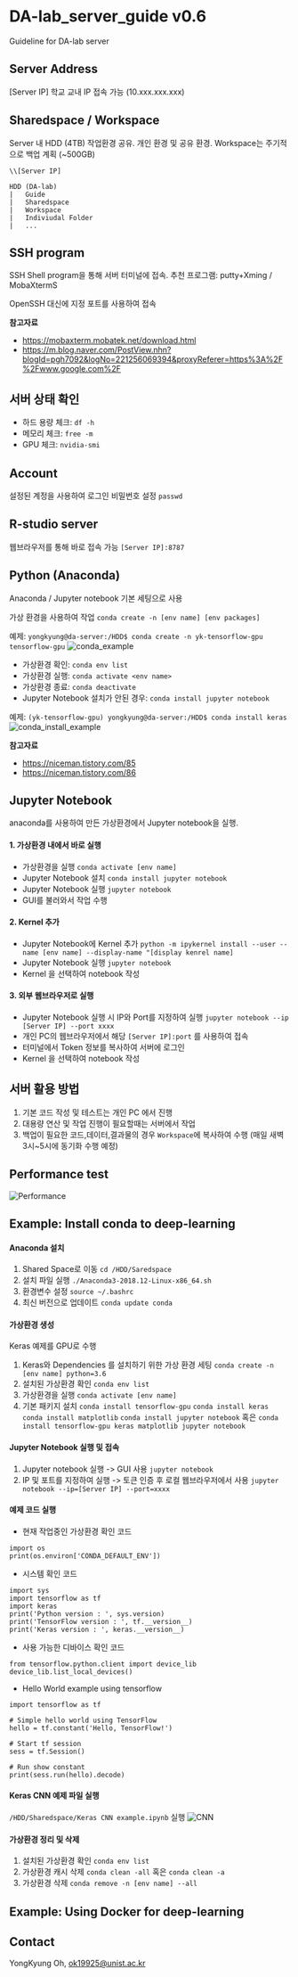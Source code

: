 DA-lab_server_guide v0.6
=============
Guideline for DA-lab server


## Server Address
[Server IP]
학교 교내 IP 접속 가능 (10.xxx.xxx.xxx)


## Sharedspace / Workspace  
Server 내 HDD (4TB) 작업환경 공유. 개인 환경 및 공유 환경. 
Workspace는 주기적으로 백업 계획 (~500GB)

`\\[Server IP]`

```
HDD (DA-lab)
|   Guide
|   Sharedspace
|   Workspace
|   Indiviudal Folder 
|   ...
```


## SSH program
SSH Shell program을 통해 서버 터미널에 접속. 추천 프로그램: putty+Xming / MobaXtermS

OpenSSH 대신에 지정 포트를 사용하여 접속

**참고자료**
* https://mobaxterm.mobatek.net/download.html
* https://m.blog.naver.com/PostView.nhn?blogId=pgh7092&logNo=221256069394&proxyReferer=https%3A%2F%2Fwww.google.com%2F


## 서버 상태 확인 
* 하드 용량 체크: `df -h`
* 메모리 체크: `free -m`
* GPU 체크: `nvidia-smi`


## Account 
설정된 계정을 사용하여 로그인 
비밀번호 설정 `passwd` 


## R-studio server 
웹브라우저를 통해 바로 접속 가능
`[Server IP]:8787`


## Python (Anaconda)
Anaconda / Jupyter notebook 기본 세팅으로 사용 

가상 환경을 사용하여 작업 `conda create -n [env name] [env packages]` 

예제: `yongkyung@da-server:/HDD$ conda create -n yk-tensorflow-gpu tensorflow-gpu`
![conda_example](/conda_example.PNG)

* 가상환경 확인: `conda env list`
* 가상환경 실행: `conda activate <env name>`
* 가상환경 종료: `conda deactivate`
* Jupyter Notebook 설치가 안된 경우: `conda install jupyter notebook`

예제: `(yk-tensorflow-gpu) yongkyung@da-server:/HDD$ conda install keras`
![conda_install_example](/conda_install_example.PNG)

**참고자료** 
* https://niceman.tistory.com/85
* https://niceman.tistory.com/86


## Jupyter Notebook 
anaconda를 사용하여 만든 가상환경에서 Jupyter notebook을 실행. 

#### 1. 가상환경 내에서 바로 실행
* 가상환경을 실행 `conda activate [env name]`
* Jupyter Notebook 설치 `conda install jupyter notebook`
* Jupyter Notebook 실행 `jupyter notebook`
* GUI를 불러와서 작업 수행

#### 2. Kernel 추가
* Jupyter Notebook에 Kernel 추가
`python -m ipykernel install --user --name [env name] --display-name "[display kenrel name]`
* Jupyter Notebook 실행 `jupyter notebook`
* Kernel 을 선택하여 notebook 작성 

#### 3. 외부 웹브라우저로 실행
* Jupyter Notebook 실행 시 IP와 Port를 지정하여 실행 
`jupyter notebook --ip [Server IP] --port xxxx`
* 개인 PC의 웹브라우저에서 해당 `[Server IP]:port` 를 사용하여 접속
* 터미널에서 Token 정보를 복사하여 서버에 로그인
* Kernel 을 선택하여 notebook 작성 


## 서버 활용 방법 
1. 기본 코드 작성 및 테스트는 개인 PC 에서 진행
2. 대용량 연산 및 작업 진행이 필요할때는 서버에서 작업
3. 백업이 필요한 코드,데이터,결과물의 경우 `Workspace`에 복사하여 수행 (매일 새벽 3시~5시에 동기화 수행 예정)


## Performance test
![Performance](/performance.PNG)


## Example: Install conda to deep-learning
#### Anaconda 설치
1. Shared Space로 이동 `cd /HDD/Saredspace`
2. 설치 파일 실행 `./Anaconda3-2018.12-Linux-x86_64.sh`
3. 환경변수 설정 `source ~/.bashrc `
4. 최신 버전으로 업데이트 `conda update conda`

#### 가상환경 생성
Keras 예제를 GPU로 수행
1. Keras와 Dependencies 를 설치하기 위한 가상 환경 세팅 `conda create -n [env name] python=3.6`
2. 설치된 가상환경 확인 `conda env list`
3. 가상환경을 실행 `conda activate [env name]`
4. 기본 패키지 설치 
    `conda install tensorflow-gpu`
    `conda install keras`
    `conda install matplotlib`
    `conda install jupyter notebook`
    혹은 `conda install tensorflow-gpu keras matplotlib jupyter notebook`

#### Jupyter Notebook 실행 및 접속
1. Jupyter notebook 실행 -> GUI 사용 `jupyter notebook`
2. IP 및 포트를 지정하여 실행 -> 토큰 인증 후 로컬 웹브라우저에서 사용 `jupyter notebook --ip=[Server IP] --port=xxxx`

#### 예제 코드 실행
* 현재 작업중인 가상환경 확인 코드
```{.python}
import os 
print(os.environ['CONDA_DEFAULT_ENV'])
```

* 시스템 확인 코드
```{.python}
import sys
import tensorflow as tf
import keras
print('Python version : ', sys.version)
print('TensorFlow version : ', tf.__version__)
print('Keras version : ', keras.__version__)
```

* 사용 가능한 디바이스 확인 코드
```{.python}
from tensorflow.python.client import device_lib
device_lib.list_local_devices()
```

* Hello World example using tensorflow
```{.python}
import tensorflow as tf

# Simple hello world using TensorFlow
hello = tf.constant('Hello, TensorFlow!')

# Start tf session
sess = tf.Session()

# Run show constant
print(sess.run(hello).decode)
```

#### Keras CNN 예제 파일 실행
`/HDD/Sharedspace/Keras CNN example.ipynb` 실행
![CNN](/cnn.jpg)

#### 가상환경 정리 및 삭제 
1. 설치된 가상환경 확인 `conda env list`
2. 가상환경 캐시 삭제 `conda clean -all` 혹은 `conda clean -a`
3. 가상환경 삭제 `conda remove -n [env name] --all`

## Example: Using Docker for deep-learning

## Contact
YongKyung Oh, ok19925@unist.ac.kr
